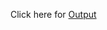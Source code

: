 Click here for [Output](https://srinivas25k.github.io/Coursera_Html-Css-Javascript/Mod-3/index.html)
